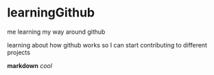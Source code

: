 # learningGithub
me learning my way around github


learning about how github works so I can start contributing to different projects

**markdown** *cool*
